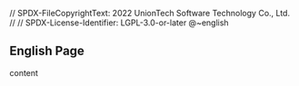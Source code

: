 // SPDX-FileCopyrightText: 2022 UnionTech Software Technology Co., Ltd.
//
// SPDX-License-Identifier: LGPL-3.0-or-later
@~english

## English Page

content